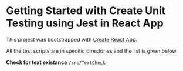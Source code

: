 # Getting Started with Create Unit Testing using Jest in React App

This project was bootstrapped with [Create React App](https://github.com/facebook/create-react-app).

All the test scripts are in specific directories and the list is given below.

**Check for text existance** `/src/TextCheck`